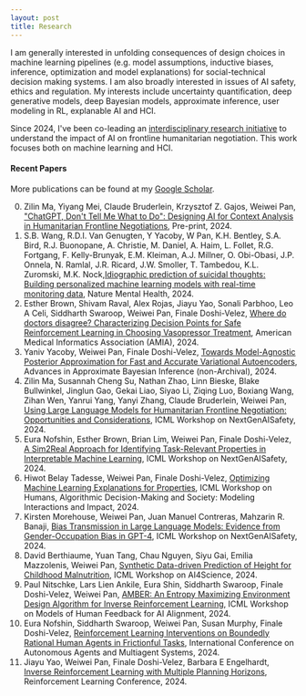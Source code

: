 ```yaml
---
layout: post
title: Research
---
```


I am generally interested in unfolding consequences of design choices in machine learning pipelines (e.g. model assumptions, inductive biases, inference, optimization and model explanations) for social-technical decision making systems. I am also broadly interested in issues of AI safety, ethics and regulation. My interests include uncertainty quantification, deep generative models, deep Bayesian models, approximate inference, user modeling in RL, explanable AI and HCI.

Since 2024, I've been co-leading an [interdisciplinary research initiative](https://dtak.github.io/Negotiation/) to understand the impact of AI on frontline humanitarian negotiation. This work focuses both on machine learning and HCI.

#### Recent Papers
More publications can be found at my [Google Scholar](https://scholar.google.com/citations?hl=en&user=4mmuvFgAAAAJ&view_op=list_works&gmla=AJsN-F5bL3dw5jD4ejRi0SQ1tJXKMOrJkd9TtZbRMr24y-EezVDMPWVHzUwilBE7qF37B1QmCs7fz05isA26H-4MVgtEUf3q4_IU2HZpxC53Tat-3o4fnog).

0. Zilin Ma, Yiyang Mei, Claude Bruderlein, Krzysztof Z. Gajos, Weiwei Pan, ["ChatGPT, Don't Tell Me What to Do": Designing AI for Context Analysis in Humanitarian Frontline Negotiations](https://arxiv.org/abs/2410.09139), Pre-print, 2024.
1. S.B. Wang, R.D.I. Van Genugten, Y Yacoby, W Pan, K.H. Bentley, S.A. Bird, R.J. Buonopane, A. Christie, M. Daniel, A. Haim, L. Follet, R.G. Fortgang, F. Kelly-Brunyak, E.M. Kleiman, A.J. Millner, O. Obi-Obasi, J.P. Onnela, N. Ramlal, J.R. Ricard, J.W. Smoller, T. Tambedou, K.L. Zuromski, M.K. Nock,[Idiographic prediction of suicidal thoughts: Building personalized machine learning models with real-time monitoring data](https://links.springernature.com/f/a/33beh0U8tFU0eTR2LjcIJQ~~/AABE5gA~/RgRo_LwxP0SjaHR0cHM6Ly93d3cubmF0dXJlLmNvbS9hcnRpY2xlcy9zNDQyMjAtMDI0LTAwMzM1LXc_dXRtX3NvdXJjZT1yY3RfY29uZ3JhdGVtYWlsdCZ1dG1fbWVkaXVtPWVtYWlsJnV0bV9jYW1wYWlnbj1ub25vYV8yMDI0MTAyNCZ1dG1fY29udGVudD0xMC4xMDM4L3M0NDIyMC0wMjQtMDAzMzUtd1cDc3BjQgpnEjE3GmfNrVPkUhVzaGlybGV5LndhbmdAeWFsZS5lZHVYBAAAByw~), Nature Mental Health, 2024.  
2. Esther Brown, Shivam Raval, Alex Rojas, Jiayu Yao, Sonali Parbhoo, Leo A Celi, Siddharth Swaroop, Weiwei Pan, Finale Doshi-Velez, [Where do doctors disagree? Characterizing  Decision Points for Safe Reinforcement Learning in Choosing Vasopressor Treatment](), American Medical Informatics Association (AMIA), 2024. 
3. Yaniv Yacoby, Weiwei Pan, Finale Doshi-Velez, [Towards Model-Agnostic Posterior Approximation for Fast and Accurate Variational Autoencoders](https://arxiv.org/pdf/2403.08941), Advances in Approximate Bayesian Inference (non-Archival), 2024.
4. Zilin Ma, Susannah Cheng Su, Nathan Zhao, Linn Bieske, Blake Bullwinkel, Jinglun Gao, Gekai Liao, Siyao Li, Ziqing Luo, Boxiang Wang, Zihan Wen, Yanrui Yang, Yanyi Zhang, Claude Bruderlein, Weiwei Pan, [Using Large Language Models for Humanitarian Frontline Negotiation: Opportunities and Considerations](https://arxiv.org/pdf/2405.20195), ICML Workshop on NextGenAISafety, 2024.
5. Eura Nofshin, Esther Brown, Brian Lim, Weiwei Pan, Finale Doshi-Velez, [A Sim2Real Approach for Identifying Task-Relevant Properties in Interpretable Machine Learning](https://arxiv.org/pdf/2406.00116), ICML Workshop on NextGenAISafety, 2024.
6. Hiwot Belay Tadesse, Weiwei Pan, Finale Doshi-Velez, [Optimizing Machine Learning Explanations for Properties](https://openreview.net/pdf?id=yOBqCJ1hel), ICML Workshop on Humans, Algorithmic Decision-Making and Society: Modeling Interactions and Impact, 2024.
7. Kirsten Morehouse, Weiwei Pan, Juan Manuel Contreras, Mahzarin R. Banaji, [Bias Transmission in Large Language Models: Evidence from Gender-Occupation Bias in GPT-4](https://openreview.net/pdf?id=Fg6qZ28Jym), ICML Workshop on NextGenAISafety, 2024.
8. David Berthiaume, Yuan Tang, Chau Nguyen, Siyu Gai, Emilia Mazzolenis, Weiwei Pan, [Synthetic Data-driven Prediction of Height for Childhood Malnutrition](https://openreview.net/pdf?id=rTWqnFiKrv), ICML Workshop on AI4Science, 2024.
9. Paul Nitschke, Lars Lien Ankile, Eura Shin, Siddharth Swaroop, Finale Doshi-Velez, Weiwei Pan, [AMBER: An Entropy Maximizing Environment Design Algorithm for Inverse Reinforcement Learning](https://openreview.net/pdf?id=diGbG37AxC), ICML Workshop on Models of Human Feedback for AI Alignment, 2024.
10. Eura Nofshin, Siddharth Swaroop, Weiwei Pan, Susan Murphy, Finale Doshi-Velez, [Reinforcement Learning Interventions on Boundedly Rational Human Agents in Frictionful Tasks](https://arxiv.org/pdf/2401.14923), International Conference on Autonomous Agents and Multiagent Systems, 2024.
11. Jiayu Yao, Weiwei Pan, Finale Doshi-Velez, Barbara E Engelhardt, [Inverse Reinforcement Learning with Multiple Planning Horizons](), Reinforcement Learning Conference, 2024.
